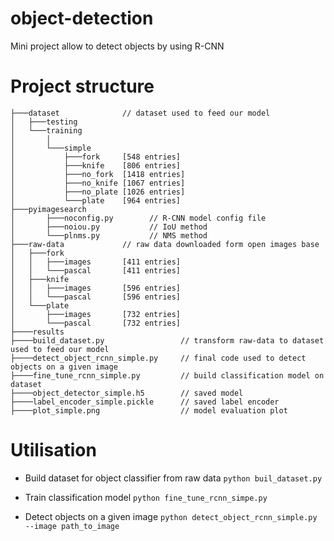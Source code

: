 # object-detection
Mini project allow to detect objects by using R-CNN

# Project structure
```
├───dataset              // dataset used to feed our model
│   ├───testing
│   └───training
│       │ 
│       └───simple
│           ├───fork     [548 entries]
│           ├───knife    [806 entries]
│           ├───no_fork  [1418 entries] 
│           ├───no_knife [1067 entries]
│           ├───no_plate [1026 entries]
│           └───plate    [964 entries]
├───pyimagesearch
│       ├───noconfig.py        // R-CNN model config file
│       ├───noiou.py           // IoU method
│       └───plnms.py           // NMS method
├───raw-data			 // raw data downloaded form open images base
│   ├───fork
│   │   ├───images       [411 entries]
│   │   └───pascal       [411 entries]
│   ├───knife
│   │   ├───images       [596 entries]
│   │   └───pascal       [596 entries]
│   └───plate
│       ├───images       [732 entries]
│       └───pascal       [732 entries]
├────results
├────build_dataset.py                 // transform raw-data to dataset used to feed our model
├────detect_object_rcnn_simple.py     // final code used to detect objects on a given image
├────fine_tune_rcnn_simple.py         // build classification model on dataset
├────object_detector_simple.h5        // saved model
├────label_encoder_simple.pickle      // saved label encoder
├────plot_simple.png                  // model evaluation plot
```
# Utilisation

- Build dataset for object classifier from raw data 
`python buil_dataset.py`

 - Train classification model
 `python fine_tune_rcnn_simpe.py`

 - Detect objects on a given image
 `python detect_object_rcnn_simple.py --image path_to_image`